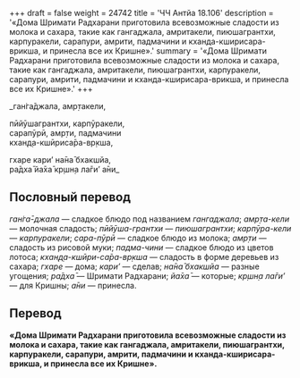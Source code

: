 +++
draft = false
weight = 24742
title = 'ЧЧ Антйа 18.106'
description = '«Дома Шримати Радхарани приготовила всевозможные сладости из молока и сахара, такие как гангаджала, амритакели, пиюшагрантхи, карпуракели, сарапури, амрити, падмачини и кханда-кширисара-врикша, и принесла все их Кришне».'
summary = '«Дома Шримати Радхарани приготовила всевозможные сладости из молока и сахара, такие как гангаджала, амритакели, пиюшагрантхи, карпуракели, сарапури, амрити, падмачини и кханда-кширисара-врикша, и принесла все их Кришне».'
+++

_ган̇га̄джала, амр̣такели,  
  
пӣйӯшагрантхи, карпӯракели,  
сарапӯрӣ, амр̣ти, падмачини  
кхан̣д̣а-кшӣриса̄ра-вр̣кша,  
  
гхаре кари’ на̄на̄ бхакшйа,  
ра̄дха̄ йа̄ха̄ кр̣шн̣а ла̄ги’ а̄ни_

## Пословный перевод

_ган̇га̄_\-_джала_ — сладкое блюдо под названием _гангаджала_; _амр̣та_\-_кели_ — молочная сладость; _пӣйӯша_\-_грантхи_ — _пиюшагрантхи_; _карпӯра_\-_кели_ — _карпуракели_; _сара_\-_пӯрӣ_ — сладкое блюдо из молока; _амр̣ти_ — сладость из рисовой муки; _падма_\-_чини_ — сладкое блюдо из цветов лотоса; _кхан̣д̣а_\-_кшӣри_\-_са̄ра_\-_вр̣кша_ — сладость в форме деревьев из сахара; _гхаре_ — дома; _кари’_ — сделав; _на̄на̄_ _бхакшйа_ — разные угощения; _ра̄дха̄_ — Шримати Радхарани; _йа̄ха̄_ — которые; _кр̣шн̣а_ _ла̄ги’_ — для Кришны; _а̄ни_ — принесла.

## Перевод

**«Дома Шримати Радхарани приготовила всевозможные сладости из молока и сахара, такие как гангаджала, амритакели, пиюшагрантхи, карпуракели, сарапури, амрити, падмачини и кханда-кширисара-врикша, и принесла все их Кришне».**
